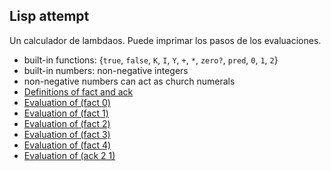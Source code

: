 ## Lisp attempt

Un calculador de lambdaos.
Puede imprimar los pasos de los evaluaciones.

* built-in functions: {`true`, `false`, `K`, `I`, `Y`, `+`, `*`, `zero?`, `pred`, `0`, `1`, `2`}
* built-in numbers: non-negative integers
* non-negative numbers can act as church numerals
* [Definitions of fact and ack](https://github.com/h908714124/lisp-attempt/blob/master/src/clj/fact.clj)
* [Evaluation of (fact 0)](https://github.com/h908714124/lisp-attempt/blob/master/showcase/fact0.clj)
* [Evaluation of (fact 1)](https://github.com/h908714124/lisp-attempt/blob/master/showcase/fact1.clj)
* [Evaluation of (fact 2)](https://github.com/h908714124/lisp-attempt/blob/master/showcase/fact2.clj)
* [Evaluation of (fact 3)](https://github.com/h908714124/lisp-attempt/blob/master/showcase/fact3.clj)
* [Evaluation of (fact 4)](https://github.com/h908714124/lisp-attempt/blob/master/showcase/fact4.clj)
* [Evaluation of (ack 2 1)](https://github.com/h908714124/lisp-attempt/blob/master/showcase/ack21.clj)
